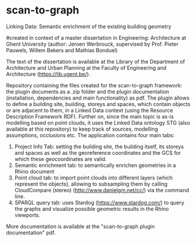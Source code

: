 # scan-to-graph
Linking Data: Semantic enrichment of the existing building geometry

#created in context of a master dissertation in Engineering: Architecture at Ghent University
(author: Jeroen Werbrouck, supervised by Prof. Pieter Pauwels, Willem Bekers and Mathias Bonduel)

The text of the dissertation is available at the Library of the Department of Architecture and Urban Planning at the Faculty of Engineering and Architecture (https://lib.ugent.be/).

Repository containing the files created for the scan-to-graph framework: the plugin documents as a .zip folder and the plugin documentation (installation, dependencies and main functionality) as pdf. The plugin allows to define a building site, building, storeys and spaces, which contain objects or are adjacent to them, in a Linked Data context (using the Resource Description Framework RDF). Further on, since the main topic is as-is modelling based on point clouds, it uses the Linked Data ontology STG (also available at this repository) to keep track of sources, modelling assumptions, occlusions etc. The application contains four main tabs: 
1) Project Info Tab: setting the building site, the building itself, its storeys and spaces as well as the georeference coordinates and the GCS for which these geocoordinates are valid.
2) Semantic enrichment tab: to semantically enrichen geometries in a Rhino document
3) Point cloud tab: to import point clouds into different layers (which represent the objects), allowing to subsampling them by calling CloudCompare (stereo) (http://www.danielgm.net/cc/) via the command line.
4) SPARQL query tab: uses Stardog (https://www.stardog.com/) to query the graphs and visualize possible geometric results in the Rhino viewports.

More documentation is available at the "scan-to-graph plugin documentation" pdf.
